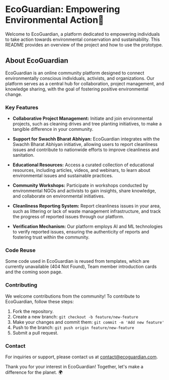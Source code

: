 # EcoGuardian: Empowering Environmental Action🌿

Welcome to EcoGuardian, a platform dedicated to empowering individuals to take action towards environmental conservation and sustainability. This README provides an overview of the project and how to use the prototype.

## About EcoGuardian

EcoGuardian is an online community platform designed to connect environmentally conscious individuals, activists, and organizations. Our platform serves as a central hub for collaboration, project management, and knowledge sharing, with the goal of fostering positive environmental change.


### Key Features

- **Collaborative Project Management:** Initiate and join environmental projects, such as cleaning drives and tree planting initiatives, to make a tangible difference in your community.
  
- **Support for Swachh Bharat Abhiyan:** EcoGuardian integrates with the Swachh Bharat Abhiyan initiative, allowing users to report cleanliness issues and contribute to nationwide efforts to improve cleanliness and sanitation.

- **Educational Resources:** Access a curated collection of educational resources, including articles, videos, and webinars, to learn about environmental issues and sustainable practices.

- **Community Workshops:** Participate in workshops conducted by environmental NGOs and activists to gain insights, share knowledge, and collaborate on environmental initiatives.

- **Cleanliness Reporting System:** Report cleanliness issues in your area, such as littering or lack of waste management infrastructure, and track the progress of reported issues through our platform.

- **Verification Mechanism:** Our platform employs AI and ML technologies to verify reported issues, ensuring the authenticity of reports and fostering trust within the community.

### Code Reuse
Some code used in EcoGuardian is reused from templates, which are currently unavailable (404 Not Found), Team member introduction cards and the coming soon page.


### Contributing

We welcome contributions from the community! To contribute to EcoGuardian, follow these steps:

1. Fork the repository.
2. Create a new branch: `git checkout -b feature/new-feature`
3. Make your changes and commit them: `git commit -m 'Add new feature'`
4. Push to the branch: `git push origin feature/new-feature`
5. Submit a pull request.

### Contact

For inquiries or support, please contact us at [contact@ecoguardian.com](mailto:testingarena454@gmail.com).

Thank you for your interest in EcoGuardian! Together, let's make a difference for the planet. 🌍
